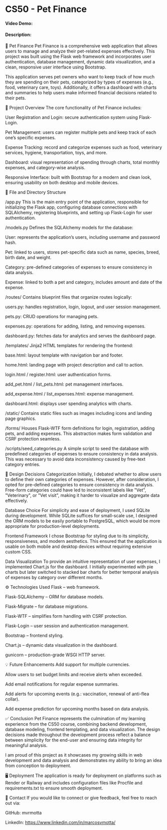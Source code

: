 # CS50 - Pet Finance 
#### Video Demo:  <URL HERE>
#### Description:



🐾 Pet Finance
Pet Finance is a comprehensive web application that allows users to manage and analyze their pet-related expenses effectively. This project was built using the Flask web framework and incorporates user authentication, database management, dynamic data visualization, and a clean, responsive user interface using Bootstrap.

This application serves pet owners who want to keep track of how much they are spending on their pets, categorized by types of expenses (e.g., food, veterinary care, toys). Additionally, it offers a dashboard with charts and summaries to help users make informed financial decisions related to their pets.



🚀 Project Overview
The core functionality of Pet Finance includes:

User Registration and Login: secure authentication system using Flask-Login.

Pet Management: users can register multiple pets and keep track of each one’s specific expenses.

Expense Tracking: record and categorize expenses such as food, veterinary services, hygiene, transportation, toys, and more.

Dashboard: visual representation of spending through charts, total monthly expenses, and category-wise analysis.

Responsive Interface: built with Bootstrap for a modern and clean look, ensuring usability on both desktop and mobile devices.




📁 File and Directory Structure


/app.py
This is the main entry point of the application, responsible for initializing the Flask app, configuring database connections with SQLAlchemy, registering blueprints, and setting up Flask-Login for user authentication.



/models.py
Defines the SQLAlchemy models for the database:

User: represents the application’s users, including username and password hash.

Pet: linked to users, stores pet-specific data such as name, species, breed, birth date, and weight.

Category: pre-defined categories of expenses to ensure consistency in data analysis.

Expense: linked to both a pet and category, includes amount and date of the expense.



/routes/
Contains blueprint files that organize routes logically:

users.py: handles registration, login, logout, and user session management.

pets.py: CRUD operations for managing pets.

expenses.py: operations for adding, listing, and removing expenses.

dashboard.py: fetches data for analytics and serves the dashboard page.



/templates/
Jinja2 HTML templates for rendering the frontend:

base.html: layout template with navigation bar and footer.

home.html: landing page with project description and call to action.

login.html / register.html: user authentication forms.

add_pet.html / list_pets.html: pet management interfaces.

add_expense.html / list_expenses.html: expense management.

dashboard.html: displays user spending analytics with charts.



/static/
Contains static files such as images including icons and landing page graphics.



/forms/
Houses Flask-WTF form definitions for login, registration, adding pets, and adding expenses. This abstraction makes form validation and CSRF protection seamless.



/scripts/seed_categories.py
A simple script to seed the database with predefined categories of expenses to ensure consistency in data analysis. This was necessary to avoid data inconsistency caused by free-text category entries.



🧠 Design Decisions
Categorization
Initially, I debated whether to allow users to define their own categories of expenses. However, after consideration, I opted for pre-defined categories to ensure consistency in data analysis. Free-form categories could have led to inconsistent labels like "Vet", "Veterinary", or "Vet visit", making it harder to visualize and aggregate data effectively.


Database Choice
For simplicity and ease of deployment, I used SQLite during development. While SQLite suffices for small-scale use, I designed the ORM models to be easily portable to PostgreSQL, which would be more appropriate for production-level deployments.


Frontend Framework
I chose Bootstrap for styling due to its simplicity, responsiveness, and modern aesthetics. This ensured that the application is usable on both mobile and desktop devices without requiring extensive custom CSS.


Data Visualization
To provide an intuitive representation of user expenses, I implemented Chart.js for the dashboard. I initially experimented with pie charts but later switched to stacked bar charts for better temporal analysis of expenses by category over different months.


⚙️ Technologies Used
Flask – web framework.

Flask-SQLAlchemy – ORM for database models.

Flask-Migrate – for database migrations.

Flask-WTF – simplifies form handling with CSRF protection.

Flask-Login – user session and authentication management.

Bootstrap – frontend styling.

Chart.js – dynamic data visualization in the dashboard.

gunicorn – production-grade WSGI HTTP server.



💡 Future Enhancements
Add support for multiple currencies.

Allow users to set budget limits and receive alerts when exceeded.

Add email notifications for regular expense summaries.

Add alerts for upcoming events (e.g.: vaccination, renewal of anti-flea collar).

Add expense prediction for upcoming months based on data analysis.



✅ Conclusion
Pet Finance represents the culmination of my learning experience from the CS50 course, combining backend development, database modeling, frontend templating, and data visualization. The design decisions made throughout the development process reflect a balance between simplicity for the end-user and ensuring data integrity for meaningful analysis.

I am proud of this project as it showcases my growing skills in web development and data analysis and demonstrates my ability to bring an idea from conception to deployment.



🖥️ Deployment
The application is ready for deployment on platforms such as Render or Railway and includes configuration files like Procfile and requirements.txt to ensure smooth deployment.



📩 Contact
If you would like to connect or give feedback, feel free to reach out via:

GitHub: mvrmotta

LinkedIn: https://www.linkedin.com/in/marcosvmotta/